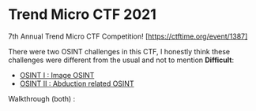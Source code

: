 # Trend Micro CTF 2021

7th Annual Trend Micro CTF Competition! [https://ctftime.org/event/1387]

There were two OSINT challenges in this CTF, I honestly think these challenges were different from the usual and not to mention **Difficult**:

* [OSINT I : Image OSINT](OSINT_I_400_Trackme_TrendMicro21.png)
* [OSINT II : Abduction related OSINT](OSINT_II_abduction_video.txt)

Walkthrough (both) : 

